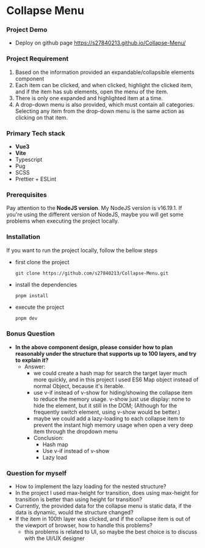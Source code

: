 <!-- ABOUT THE PROJECT -->
# Collapse Menu
### Project Demo
* Deploy on github page
   https://s27840213.github.io/Collapse-Menu/

### Project Requirement
1. Based on the information provided an expandable/collapsible elements component
2. Each item can be clicked, and when clicked, highlight the clicked item, and if the item has sub elements, open the menu of the item.
3. There is only one expanded and highlighted item at a time.
4. A drop-down menu is also provided, which must contain all categories. Selecting any item from the drop-down menu is the same action as clicking on that item.
### Primary Tech stack

* **Vue3**
* **Vite**
* Typescript
* Pug
* SCSS
* Prettier + ESLint


<!-- GETTING STARTED -->
### Prerequisites
Pay attention to the **NodeJS version**. My NodeJS version is v16.19.1. If you're using the different version of NodeJS, maybe you will get some problems when executing the project locally.

### Installation
If you want to run the project locally, follow the bellow steps

* first clone the project 
   ```
   git clone https://github.com/s27840213/Collapse-Menu.git
  ```
* install the dependencies
  ```
  pnpm install
  ```
* execute the project
   ```sh
  pnpm dev
  ```


### Bonus Question
  * **In the above component design, please consider how to plan reasonably under the structure that supports up to 100 layers, and try to explain it?**
    - Answer:
      - we could create a hash map for search the target layer much more quickly, and in this project I used ES6 Map object instead of normal Object, because it's iterable.
      - use v-if instead of v-show for hiding/showing the collapse item to reduce the memory usage. v-show just use display: none to hide the element, but it still in the DOM; (Although for the frequently switch element, using v-show would be better.)
      - maybe we could add a lazy-loading to each collapse item to prevent the instant high memory usage when open a very deep item through the dropdown menu
      - Conclusion:
        - Hash map
        - Use v-if instead of v-show
        - Lazy load

### Question for myself
* How to implement the lazy loading for the nested structure?
* In the project I used max-height for transition, does using max-height for transition is better than using height for transition?
* Currently, the provided data for the collapse menu is static data, if the data is dynamic, would the structure changed?
* If the item in 100th layer was clicked, and if the collapse item is out of the viewport of browser, how to handle this problems?
  * this problems is related to UI, so maybe the best choice is to discuss with the UI/UX designer 